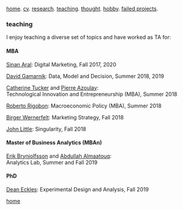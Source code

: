 [home](./). [cv](./cv.html). [research](./research.md). [teaching](./teaching.md). [thought](./thought.md). [hobby](./hobby.md). [failed projects](./failed.md).

### teaching 

I enjoy teaching a diverse set of topics and have worked as TA for:

#### MBA 

[Sinan Aral](https://mitsloan.mit.edu/faculty/directory/sinan-kayhan-aral): Digital Marketing, Fall 2017, 2020

[David Gamarnik](http://www.mit.edu/~gamarnik/home.html): Data, Model and Decision, Summer 2018, 2019

[Catherine Tucker](https://mitsloan.mit.edu/faculty/directory/catherine-tucker) and [Pierre Azoulay](https://mitsloan.mit.edu/faculty/directory/pierre-azoulay): <br/> Technological Innovation and Entrepreneurship (MBA), Summer 2018

[Roberto Rigobon](https://mitsloan.mit.edu/faculty/directory/roberto-rigobon): Macroeconomic Policy (MBA), Summer 2018

[Birger Wernerfelt](https://mitsloan.mit.edu/faculty/directory/birger-wernerfelt): Marketing Strategy, Fall 2018

[John Little](https://mitsloan.mit.edu/faculty/directory/john-d-c-little): Singularity, Fall 2018

#### Master of Business Analytics (MBAn)
[Erik Brynjolfsson](http://digital.mit.edu/erik/) and [Abdullah Almaatouq](https://mitsloan.mit.edu/faculty/directory/abdullah-almaatouq):<br/> Analytics Lab, Summer and Fall 2019


#### PhD 
[Dean Eckles](https://mitsloan.mit.edu/faculty/directory/dean-eckles): Experimental Design and Analysis, Fall 2019

[home](./)
